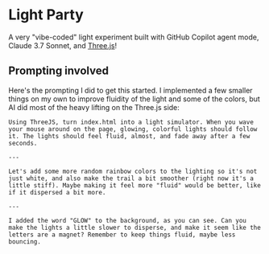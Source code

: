 # Light Party

A very "vibe-coded" light experiment built with GitHub Copilot agent mode, Claude 3.7 Sonnet, and [Three.js](https://threejs.org/)!

## Prompting involved

Here's the prompting I did to get this started. I implemented a few smaller things on my own to improve fluidity of the light and some of the colors, but AI did most of the heavy lifting on the Three.js side:

```
Using ThreeJS, turn index.html into a light simulator. When you wave your mouse around on the page, glowing, colorful lights should follow it. The lights should feel fluid, almost, and fade away after a few seconds.

---

Let's add some more random rainbow colors to the lighting so it's not just white, and also make the trail a bit smoother (right now it's a little stiff). Maybe making it feel more "fluid" would be better, like if it dispersed a bit more.

---

I added the word "GLOW" to the background, as you can see. Can you make the lights a little slower to disperse, and make it seem like the letters are a magnet? Remember to keep things fluid, maybe less bouncing.
```